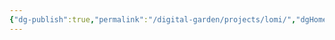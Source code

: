 ```yaml
---
{"dg-publish":true,"permalink":"/digital-garden/projects/lomi/","dgHomeLink":true,"dgShowBacklinks":true,"dgShowLocalGraph":true,"dgShowInlineTitle":true,"dgShowFileTree":true,"dgEnableSearch":true}
---
```


